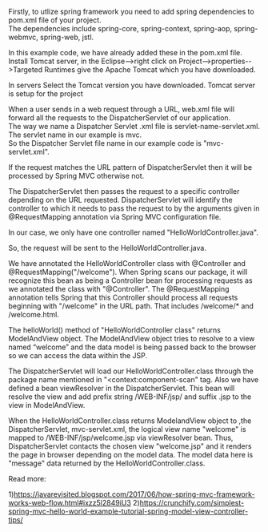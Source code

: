Firstly, to utlize spring framework you need to add spring dependencies to pom.xml file of your project. </br>
The dependencies include spring-core, spring-context, spring-aop, spring-webmvc, spring-web, jstl. </br>

In this example code, we have already added these in the pom.xml file.</br>
Install Tomcat server, in the Eclipse-->right click on Project-->properties-->Targeted Runtimes give the Apache Tomcat which you have downloaded.</br>

In servers Select the Tomcat version you have downloaded. Tomcat server is setup for the project </br>

When a user sends in a web request through a URL, web.xml file will forward all the requests to the DispatcherServlet of our application.</br>
The way we name a Dispatcher Servlet .xml file is servlet-name-servlet.xml. The servlet name in our example is mvc.</br> 
So the Dispatcher Servlet file name in our example code is "mvc-servlet.xml". 

If the request matches the URL pattern of DispatcherServlet then it will be processed by Spring MVC otherwise not.</br>

The DispatcherServlet then passes the request to a specific controller depending on the URL requested. DispatcherServlet will identify the controller to which it needs to pass the request to by the arguments given in @RequestMapping annotation via 
Spring MVC configuration file.</br>


In our case, we only have one controller named "HelloWorldController.java". 

So, the request will be sent to the HelloWorldController.java.

We have annotated the HelloWorldController class with @Controller and @RequestMapping("/welcome"). 
When Spring scans our package, it will recognize this bean as being a Controller bean for processing requests as we annotated 
the class with "@Controller". The @RequestMapping annotation tells Spring that this Controller should process all requests 
beginning with "/welcome" in the URL path. That includes /welcome/* and /welcome.html.</br>

The helloWorld() method of "HelloWorldController class" returns ModelAndView object. The ModelAndView object tries to resolve 
to a view named “welcome” and the data model is being passed back to the browser so we can access the data within the JSP. 

The DispatcherServlet will load our HelloWorldController.class through the package name mentioned in "<context:component-scan" tag. Also we have defined a bean viewResolver in the DispatcherServlet. This bean will resolve the view and add prefix string /WEB-INF/jsp/  and suffix .jsp to the view in ModelAndView.

When the HelloWorldController.class returns ModelandView object to ,the DispatcherServlet, mvc-servlet.xml, the logical view name "welcome" is mapped to /WEB-INF/jsp/welcome.jsp via viewResolver bean. Thus, DispatcherServlet contacts the  chosen view "welcome.jsp" and it renders the page in browser depending on the model data. The model data here is "message" data returned by the HelloWorldController.class. 


Read more:

1)https://javarevisited.blogspot.com/2017/06/how-spring-mvc-framework-works-web-flow.html#ixzz5l2849iU3
2)https://crunchify.com/simplest-spring-mvc-hello-world-example-tutorial-spring-model-view-controller-tips/



